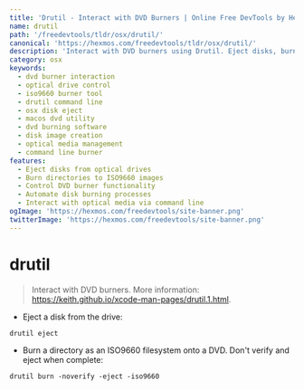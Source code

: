 ```yaml
---
title: 'Drutil - Interact with DVD Burners | Online Free DevTools by Hexmos'
name: drutil
path: '/freedevtools/tldr/osx/drutil/'
canonical: 'https://hexmos.com/freedevtools/tldr/osx/drutil/'
description: 'Interact with DVD burners using Drutil. Eject disks, burn ISO images, and control optical drives directly from the command line. Free online tool, no registration required.'
category: osx
keywords:
  - dvd burner interaction
  - optical drive control
  - iso9660 burner tool
  - drutil command line
  - osx disk eject
  - macos dvd utility
  - dvd burning software
  - disk image creation
  - optical media management
  - command line burner
features:
  - Eject disks from optical drives
  - Burn directories to ISO9660 images
  - Control DVD burner functionality
  - Automate disk burning processes
  - Interact with optical media via command line
ogImage: 'https://hexmos.com/freedevtools/site-banner.png'
twitterImage: 'https://hexmos.com/freedevtools/site-banner.png'
---
```


# drutil

> Interact with DVD burners.
> More information: <https://keith.github.io/xcode-man-pages/drutil.1.html>.

- Eject a disk from the drive:

`drutil eject`

- Burn a directory as an ISO9660 filesystem onto a DVD. Don't verify and eject when complete:

`drutil burn -noverify -eject -iso9660`
